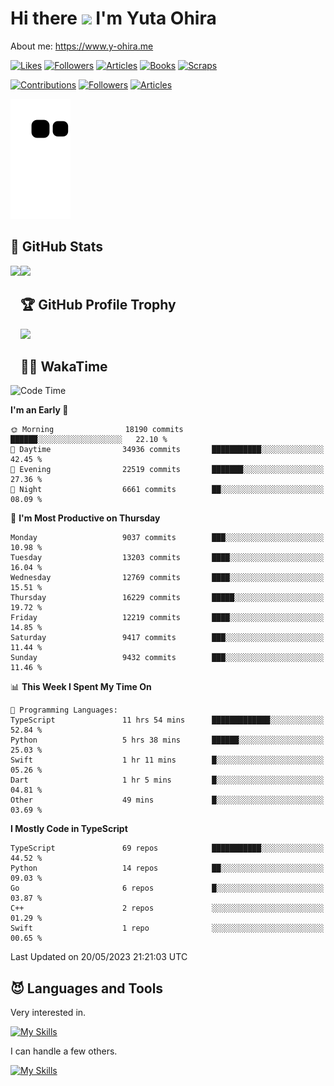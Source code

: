 # Hi there <img width="35" src="https://user-images.githubusercontent.com/50891407/148686885-0fefeb76-4cf6-473a-9e3e-889ce5513450.gif" /> I'm Yuta Ohira

About me: https://www.y-ohira.me

[![Likes](https://badgen.org/img/zenn/alesion/likes?style=for-the-badge)](https://zenn.dev/alesion)
[![Followers](https://badgen.org/img/zenn/alesion/followers?style=for-the-badge)](https://zenn.dev/alesion)
[![Articles](https://badgen.org/img/zenn/alesion/articles?style=for-the-badge)](https://zenn.dev/alesion)
[![Books](https://badgen.org/img/zenn/alesion/books?style=for-the-badge)](https://zenn.dev/alesion?tab=books)
[![Scraps](https://badgen.org/img/zenn/alesion/scraps?style=for-the-badge)](https://zenn.dev/alesion?tab=scraps)

[![Contributions](https://badgen.org/img/qiita/alesion30/contributions?style=for-the-badge)](https://qiita.com/alesion30)
[![Followers](https://badgen.org/img/qiita/alesion30/followers?style=for-the-badge)](https://qiita.com/alesion30)
[![Articles](https://badgen.org/img/qiita/alesion30/articles?style=for-the-badge)](https://qiita.com/alesion30)

<!-- <p align="left"> -->
  <!-- GitHub -->
<!--   <a href="https://github.com/alesion30/alesion30/">
    <img src="https://komarev.com/ghpvc/?username=alesion30" alt="alesion30" />
  </a>
  <a href="https://github.com/alesion30">
    <img height="20" src="https://img.shields.io/github/followers/alesion30?label=follow&logo=github&style=flat" />
  </a> -->
  <!-- Zenn -->
<!--   <a href="https://zenn.dev/alesion">
    <img src="https://zenn.badge.nikaera.com/s/alesion/likes?style=flat" alt="alesion likes" />
  </a>
  <a href="https://zenn.dev/alesion/articles">
    <img src="https://zenn.badge.nikaera.com/s/alesion/articles?style=flat" alt="alesion articles" />
  </a>
  <a href="https://zenn.dev/alesion/followers">
    <img src="https://zenn.badge.nikaera.com/s/alesion/followers?style=flat" alt="alesion followers" />
  </a>
  <a href="https://zenn.dev/alesion/books">
    <img src="https://zenn.badge.nikaera.com/s/alesion/books?style=flat" alt="alesion books" />
  </a>
  <a href="https://zenn.dev/alesion/scraps">
    <img src="https://zenn.badge.nikaera.com/s/alesion/scraps?style=flat" alt="alesion scraps" />
  </a> -->
  <!-- qiita -->
<!--   <a href="http://qiita.com/Alesion30">
    <img height="20" src="https://qiita-badge.apiapi.app/s/Alesion30/posts.svg" />
  </a>
    <img height="20" src="https://qiita-badge.apiapi.app/s/Alesion30/contributions.svg" />
  </a> -->
<!-- </p> -->


<!-- ## 🐍 Contribution -->

<img src="https://github.com/Alesion30/Alesion30/blob/output/github-contribution-grid-snake.svg" alt="GitHub Snake dark" />


## 💎 GitHub Stats

<div>
  <img height="170" align="left" src="https://github-readme-stats.vercel.app/api?username=Alesion30&count_private=true&show_icons=true&title_color=81A1C1&text_color=ECEFF4&bg_color=2E3440&icon_color=D8DEE9&border_radius=10" />
  <img height="170" src="https://github-readme-stats.vercel.app/api/top-langs/?username=Alesion30&langs_count=8&layout=compact&title_color=81A1C1&text_color=ECEFF4&bg_color=2E3440&icon_color=D8DEE9&border_radius=10" />
</div>


## 🏆 GitHub Profile Trophy

<img width="800" src="https://github-profile-trophy.vercel.app/?username=Alesion30&theme=nord&no-frame=true"/>


## 🧑‍💻 WakaTime

<!--START_SECTION:waka-->
![Code Time](http://img.shields.io/badge/Code%20Time-2%2C045%20hrs%202%20mins-blue)

**I'm an Early 🐤** 

```text
🌞 Morning                18190 commits       ██████░░░░░░░░░░░░░░░░░░░   22.10 % 
🌆 Daytime                34936 commits       ███████████░░░░░░░░░░░░░░   42.45 % 
🌃 Evening                22519 commits       ███████░░░░░░░░░░░░░░░░░░   27.36 % 
🌙 Night                  6661 commits        ██░░░░░░░░░░░░░░░░░░░░░░░   08.09 % 
```
📅 **I'm Most Productive on Thursday** 

```text
Monday                   9037 commits        ███░░░░░░░░░░░░░░░░░░░░░░   10.98 % 
Tuesday                  13203 commits       ████░░░░░░░░░░░░░░░░░░░░░   16.04 % 
Wednesday                12769 commits       ████░░░░░░░░░░░░░░░░░░░░░   15.51 % 
Thursday                 16229 commits       █████░░░░░░░░░░░░░░░░░░░░   19.72 % 
Friday                   12219 commits       ████░░░░░░░░░░░░░░░░░░░░░   14.85 % 
Saturday                 9417 commits        ███░░░░░░░░░░░░░░░░░░░░░░   11.44 % 
Sunday                   9432 commits        ███░░░░░░░░░░░░░░░░░░░░░░   11.46 % 
```


📊 **This Week I Spent My Time On** 

```text
💬 Programming Languages: 
TypeScript               11 hrs 54 mins      █████████████░░░░░░░░░░░░   52.84 % 
Python                   5 hrs 38 mins       ██████░░░░░░░░░░░░░░░░░░░   25.03 % 
Swift                    1 hr 11 mins        █░░░░░░░░░░░░░░░░░░░░░░░░   05.26 % 
Dart                     1 hr 5 mins         █░░░░░░░░░░░░░░░░░░░░░░░░   04.81 % 
Other                    49 mins             █░░░░░░░░░░░░░░░░░░░░░░░░   03.69 % 
```

**I Mostly Code in TypeScript** 

```text
TypeScript               69 repos            ███████████░░░░░░░░░░░░░░   44.52 % 
Python                   14 repos            ██░░░░░░░░░░░░░░░░░░░░░░░   09.03 % 
Go                       6 repos             █░░░░░░░░░░░░░░░░░░░░░░░░   03.87 % 
C++                      2 repos             ░░░░░░░░░░░░░░░░░░░░░░░░░   01.29 % 
Swift                    1 repo              ░░░░░░░░░░░░░░░░░░░░░░░░░   00.65 % 
```




 Last Updated on 20/05/2023 21:21:03 UTC
<!--END_SECTION:waka-->


## 😈 Languages and Tools

Very interested in.

[![My Skills](https://skillicons.dev/icons?i=react,nextjs,typescript,flutter,firebase)](https://skillicons.dev)

I can handle a few others.

[![My Skills](https://skillicons.dev/icons?i=javascript,vue,nuxt,redux,electron,express,nodejs,deno,dart,python,flask,php,laravel,wordpress,go,rust,html,css,sass,tailwind,bootstrap,webpack,supabase,aws,dynamodb,mysql,figma,xd,vscode,latex)](https://skillicons.dev)
